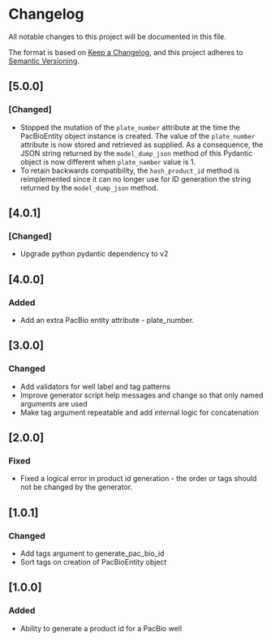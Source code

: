 # Changelog
All notable changes to this project will be documented in this file.

The format is based on [Keep a Changelog](https://keepachangelog.com/en/1.0.0/),
and this project adheres to [Semantic Versioning](https://semver.org/spec/v2.0.0.html).

## [5.0.0]

### [Changed]

 - Stopped the mutation of the `plate_number` attribute at the time the
   PacBioEntity object instance is created. The value of the `plate_number`
   attribute is now stored and retrieved as supplied. As a consequence, the
   JSON string returned by the `model_dump_json` method of this Pydantic
   object is now different when `plate_namber` value is 1.
 - To retain backwards compatibility, the `hash_product_id` method is
   reimplemented since it can no longer use for ID generation the string
   returned by the `model_dump_json` method.

## [4.0.1]

### [Changed]

 - Upgrade python pydantic dependency to v2

## [4.0.0]

### Added

 - Add an extra PacBio entity attribute - plate_number.

## [3.0.0]

### Changed

 - Add validators for well label and tag patterns
 - Improve generator script help messages and change so that only named
   arguments are used
 - Make tag argument repeatable and add internal logic for concatenation

## [2.0.0]

### Fixed

 - Fixed a logical error in product id generation - the order or tags
   should not be changed by the generator.

## [1.0.1]

### Changed

 - Add tags argument to generate_pac_bio_id
 - Sort tags on creation of PacBioEntity object

## [1.0.0]

### Added

 - Ability to generate a product id for a PacBio well
